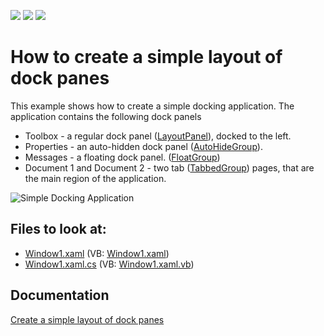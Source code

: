 <!-- default badges list -->
![](https://img.shields.io/endpoint?url=https://codecentral.devexpress.com/api/v1/VersionRange/128643199/21.1.5%2B)
[![](https://img.shields.io/badge/Open_in_DevExpress_Support_Center-FF7200?style=flat-square&logo=DevExpress&logoColor=white)](https://supportcenter.devexpress.com/ticket/details/E1600)
[![](https://img.shields.io/badge/📖_How_to_use_DevExpress_Examples-e9f6fc?style=flat-square)](https://docs.devexpress.com/GeneralInformation/403183)
<!-- default badges end -->

# How to create a simple layout of dock panes


<p>This example shows how to create a simple docking application. The application contains the following dock panels

* Toolbox - a regular dock panel ([LayoutPanel](https://docs.devexpress.com/WPF/DevExpress.Xpf.Docking.LayoutPanel)), docked to the left.
* Properties - an auto-hidden dock panel ([AutoHideGroup](https://docs.devexpress.com/WPF/DevExpress.Xpf.Docking.AutoHideGroup)).
* Messages - a floating dock panel. ([FloatGroup](https://docs.devexpress.com/WPF/DevExpress.Xpf.Docking.FloatGroup))
* Document 1 and Document 2 - two tab ([TabbedGroup](https://docs.devexpress.com/WPF/DevExpress.Xpf.Docking.TabbedGroup)) pages, that are the main region of the application.

![Simple Docking Application](https://user-images.githubusercontent.com/12169834/172381729-0cd065d2-a443-44f2-95ac-b250196e79ef.png)


<!-- default file list -->
## Files to look at:

* [Window1.xaml](./CS/SimpleDockingApplication/Window1.xaml) (VB: [Window1.xaml](./VB/SimpleDockingApplication/Window1.xaml))
* [Window1.xaml.cs](./CS/SimpleDockingApplication/Window1.xaml.cs) (VB: [Window1.xaml.vb](./VB/SimpleDockingApplication/Window1.xaml.vb))
<!-- default file list end -->

## Documentation

[Create a simple layout of dock panes](https://docs.devexpress.com/WPF/6654/controls-and-libraries/layout-management/dock-windows/getting-started/how-to-create-a-simple-layout-of-dock-panes)
